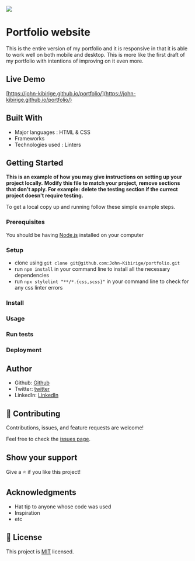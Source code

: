![](https://img.shields.io/badge/Microverse-blueviolet)

# Portfolio website

This is the entire version of my portfolio and it is responsive in that it is able to work well on both mobile and desktop.
This is more like the first draft of my portfolio with intentions of improving on it even more.

## Live Demo 
[https://john-kibirige.github.io/portfolio/](https://john-kibirige.github.io/portfolio/)

## Built With

-  Major languages : HTML & CSS
-  Frameworks
-  Technologies used : Linters

## Getting Started

**This is an example of how you may give instructions on setting up your project locally.**
**Modify this file to match your project, remove sections that don't apply. For example: delete the testing section if the currect project doesn't require testing.**

To get a local copy up and running follow these simple example steps.

### Prerequisites
You should be having [Node.js](https://nodejs.org/en/) installed on your computer
### Setup
- clone using ```git clone git@github.com:John-Kibirige/portfolio.git``` 
- run ```npm install``` in your command line to install all the necessary dependencies
- run ```npx stylelint "**/*.{css,scss}"``` in your command line to check for any css linter errors 

### Install

### Usage

### Run tests

### Deployment

## Author

-  Github: [Github](https://github.com/John-Kibirige)
-  Twitter: [twitter](https://twitter.com/kibirigejohn005)
-  LinkedIn: [LinkedIn](https://www.linkedin.com/in/kibirige-john-64160520a/trk=public_profile_samename-profile_profile-result-card_result-card_full-click&original_referer=https%3A%2F%2Fwww%2Egoogle%2Ecom%2F&originalSubdomain=ug)

## 🤝 Contributing

Contributions, issues, and feature requests are welcome!

Feel free to check the [issues page](../../issues/).

## Show your support

Give a ⭐️ if you like this project!

## Acknowledgments

-  Hat tip to anyone whose code was used
-  Inspiration
-  etc

## 📝 License

This project is [MIT](./MIT.md) licensed.
